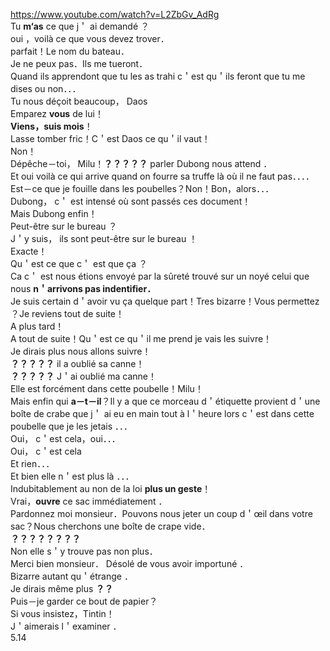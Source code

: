 <https://www.youtube.com/watch?v=L2ZbGv_AdRg>  
Tu **m‘as** ce que j＇ ai demandé ？  
oui ，voilà  ce que vous devez trover．  
parfait！Le nom du bateau．  
Je ne peux pas．Ils me tueront．  
Quand ils apprendont que tu les as trahi  c＇est qu＇ils feront que tu me dises ou non．．．  
Tu nous déçoit beaucoup， Daos  
Emparez  **vous** de lui！  
**Viens，suis mois**！  
Lasse tomber fric！C＇est Daos ce qu＇il vaut！  
Non！  
Dépêche－toi， Milu！**？？？？？** parler Dubong nous attend ．  
Et oui voilà  ce qui arrive quand on fourre sa truffe là où il ne faut pas．．．．Est－ce que je fouille dans les poubelles？Non！Bon，alors．．．  
Dubong， c＇ est intensé où sont passés ces document！  
Mais Dubong enfin！  
Peut-être sur le bureau ？  
J＇y suis， ils sont peut-être sur le bureau ！  
Exacte！  
Qu＇est ce que c＇ est que ça ？  
Ca c＇ est nous étions envoyé par la sûreté trouvé  sur un noyé celui que nous  **n＇arrivons pas  indentifier．**  
Je suis certain d＇avoir vu ça quelque part！Tres bizarre！Vous permettez ？Je reviens tout de suite！  
A plus tard！  
A tout de suite！Qu＇est ce qu＇il me prend je vais les suivre！  
Je dirais plus nous allons suivre！  
**？？？？？** il a oublié sa canne！  
**？？？？？** J＇ai oublié ma canne！  
Elle est forcément dans cette poubelle！Milu！  
Mais enfin qui **a－t－il**？Il y a que ce morceau d＇étiquette provient d＇une boîte de crabe que j＇ ai eu en main tout à  l＇heure lors c＇est dans cette poubelle que je les jetais ．．．  
Oui， c＇est cela，oui．．．  
Oui， c＇est cela  
Et rien．．．  
Et bien elle n＇est plus là ．．．  
Indubitablement au non de la loi **plus un geste**！  
Vrai，**ouvre**  ce sac immédiatement ．  
Pardonnez moi monsieur．Pouvons nous jeter un coup d＇œil dans votre sac？Nous cherchons une boîte de crape vide．  
**？？？？？？？？**  
Non elle s＇y trouve pas non plus．  
Merci bien monsieur． Désolé de vous avoir importuné ．  
Bizarre autant qu＇étrange ．  
Je dirais même plus **？？**  
Puis－je garder ce bout de papier？  
Si vous insistez，Tintin！  
J＇aimerais l＇examiner ．  
5.14

